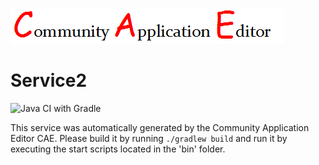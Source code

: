 ![CAE](https://github.com/GHProjectsTest/microservice-279/blob/master/img/logo.png)  

Service2
===================
![Java CI with Gradle](https://github.com/GHProjectsTest/microservice-279/workflows/Java%20CI%20with%20Gradle/badge.svg?branch=master)

This service was automatically generated by the Community Application Editor CAE. Please build it by running `./gradlew build` and run it by executing the start scripts located in the 'bin' folder.
